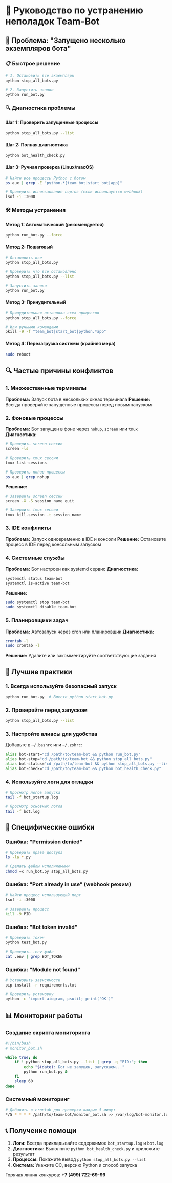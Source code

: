 # 🔧 Руководство по устранению неполадок Team-Bot

## 🚨 Проблема: "Запущено несколько экземпляров бота"

### 📋 Быстрое решение
```bash
# 1. Остановить все экземпляры
python stop_all_bots.py

# 2. Запустить заново
python run_bot.py
```

### 🔍 Диагностика проблемы

#### Шаг 1: Проверить запущенные процессы
```bash
python stop_all_bots.py --list
```

#### Шаг 2: Полная диагностика
```bash
python bot_health_check.py
```

#### Шаг 3: Ручная проверка (Linux/macOS)
```bash
# Найти все процессы Python с ботом
ps aux | grep -E "python.*[team_bot|start_bot|app]"

# Проверить использование портов (если используется webhook)
lsof -i :3000
```

### 🛠️ Методы устранения

#### Метод 1: Автоматический (рекомендуется)
```bash
python run_bot.py --force
```

#### Метод 2: Пошаговый
```bash
# Остановить все
python stop_all_bots.py

# Проверить что все остановлено
python stop_all_bots.py --list

# Запустить заново
python run_bot.py
```

#### Метод 3: Принудительный
```bash
# Принудительная остановка всех процессов
python stop_all_bots.py --force

# Или ручными командами
pkill -9 -f "team_bot|start_bot|python.*app"
```

#### Метод 4: Перезагрузка системы (крайняя мера)
```bash
sudo reboot
```

## 🔍 Частые причины конфликтов

### 1. Множественные терминалы
**Проблема:** Запуск бота в нескольких окнах терминала
**Решение:** Всегда проверяйте запущенные процессы перед новым запуском

### 2. Фоновые процессы
**Проблема:** Бот запущен в фоне через `nohup`, `screen` или `tmux`
**Диагностика:**
```bash
# Проверить screen сессии
screen -ls

# Проверить tmux сессии
tmux list-sessions

# Проверить nohup процессы
ps aux | grep nohup
```

**Решение:**
```bash
# Завершить screen сессии
screen -X -S session_name quit

# Завершить tmux сессии
tmux kill-session -t session_name
```

### 3. IDE конфликты
**Проблема:** Запуск одновременно в IDE и консоли
**Решение:** Остановите процесс в IDE перед консольным запуском

### 4. Системные службы
**Проблема:** Бот настроен как systemd сервис
**Диагностика:**
```bash
systemctl status team-bot
systemctl is-active team-bot
```

**Решение:**
```bash
sudo systemctl stop team-bot
sudo systemctl disable team-bot
```

### 5. Планировщики задач
**Проблема:** Автозапуск через cron или планировщик
**Диагностика:**
```bash
crontab -l
sudo crontab -l
```

**Решение:** Удалите или закомментируйте соответствующие задания

## 🚀 Лучшие практики

### 1. Всегда используйте безопасный запуск
```bash
python run_bot.py  # Вместо python start_bot.py
```

### 2. Проверяйте перед запуском
```bash
python stop_all_bots.py --list
```

### 3. Настройте алиасы для удобства
Добавьте в `~/.bashrc` или `~/.zshrc`:
```bash
alias bot-start="cd /path/to/team-bot && python run_bot.py"
alias bot-stop="cd /path/to/team-bot && python stop_all_bots.py"
alias bot-status="cd /path/to/team-bot && python stop_all_bots.py --list"
alias bot-check="cd /path/to/team-bot && python bot_health_check.py"
```

### 4. Используйте логи для отладки
```bash
# Просмотр логов запуска
tail -f bot_startup.log

# Просмотр основных логов
tail -f bot.log
```

## 🐛 Специфические ошибки

### Ошибка: "Permission denied"
```bash
# Проверить права доступа
ls -la *.py

# Сделать файлы исполняемыми
chmod +x run_bot.py stop_all_bots.py
```

### Ошибка: "Port already in use" (webhook режим)
```bash
# Найти процесс использующий порт
lsof -i :3000

# Завершить процесс
kill -9 PID
```

### Ошибка: "Bot token invalid"
```bash
# Проверить токен
python test_bot.py

# Проверить .env файл
cat .env | grep BOT_TOKEN
```

### Ошибка: "Module not found"
```bash
# Установить зависимости
pip install -r requirements.txt

# Проверить установку
python -c "import aiogram, psutil; print('OK')"
```

## 📊 Мониторинг работы

### Создание скрипта мониторинга
```bash
#!/bin/bash
# monitor_bot.sh

while true; do
    if ! python stop_all_bots.py --list | grep -q "PID:"; then
        echo "$(date): Бот не запущен, запускаем..."
        python run_bot.py &
    fi
    sleep 60
done
```

### Системный мониторинг
```bash
# Добавить в crontab для проверки каждые 5 минут
*/5 * * * * /path/to/team-bot/monitor_bot.sh >> /var/log/bot-monitor.log 2>&1
```

## 📞 Получение помощи

1. **Логи:** Всегда прикладывайте содержимое `bot_startup.log` и `bot.log`
2. **Диагностика:** Выполните `python bot_health_check.py` и приложите результат
3. **Процессы:** Покажите вывод `python stop_all_bots.py --list`
4. **Система:** Укажите ОС, версию Python и способ запуска

Горячая линия конкурса: **+7 (499) 722⁠-69⁠-99**
